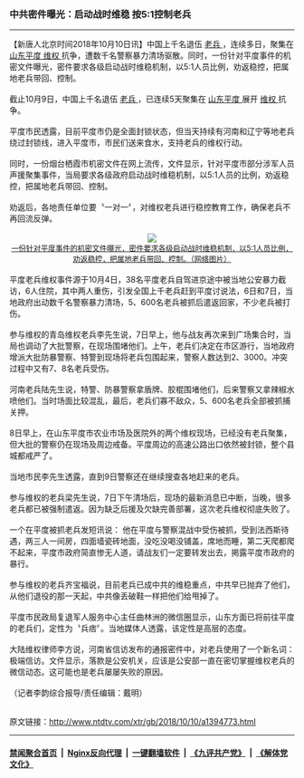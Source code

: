 ### 中共密件曝光：启动战时维稳 按5:1控制老兵
------------------------

<div class="wysiwyg">
 【新唐人北京时间2018年10月10日讯】中国上千名退伍
 <a href="http://www.ntdtv.com/xtr/gb/articlelistbytag_老兵.html" target="_blank">
  老兵
 </a>
 ，连续多日，聚集在
 <a href="http://www.ntdtv.com/xtr/gb/articlelistbytag_山东平度.html" target="_blank">
  山东平度
 </a>
 <a href="http://www.ntdtv.com/xtr/gb/articlelistbytag_维权.html" target="_blank">
  维权
 </a>
 抗争，遭数千名警察暴力清场驱散。同时，一份针对平度事件的机密文件曝光，密件要求各级启动战时维稳机制，以5:1人员比例，劝返稳控，把属地老兵带回、控制。
 <br/>
 <br/>
 截止10月9日，中国上千名退伍
 <a href="http://www.ntdtv.com/xtr/gb/articlelistbytag_老兵.html" target="_blank">
  老兵
 </a>
 ，已连续5天聚集在
 <a href="http://www.ntdtv.com/xtr/gb/articlelistbytag_山东平度.html" target="_blank">
  山东平度
 </a>
 展开
 <a href="http://www.ntdtv.com/xtr/gb/articlelistbytag_维权.html" target="_blank">
  维权
 </a>
 抗争。
 <br/>
 <br/>
 平度市民透露，目前平度市仍是全面封锁状态，但当天持续有河南和辽宁等地老兵绕过封锁线，进入平度市，市民们送来食水，支持老兵的维权行动。
 <br/>
 <br/>
 同时，一份烟台栖霞市机密文件在网上流传，文件显示，针对平度市部分涉军人员声援聚集事件，当局要求各级政府启动战时维稳机制，以5:1人员的比例，劝返稳控，把属地老兵带回、控制。
 <br/>
 <br/>
 劝返后，各地责任单位要〝一对一〞，对维权老兵进行稳控教育工作，确保老兵不再回流反弹。
 <br/>
 <center>
  <br/>
  <a href="http://imgs.ntdtv.com/pic/2018/10-10/p9073261a919409032.jpg" target="_blank">
   <img border="0" src="http://imgs.ntdtv.com/pic/2018/10-10/p9073261a919409032-ss.jpg"/>
   <br/>
   <font size="-1">
    一份针对平度事件的机密文件曝光，密件要求各级启动战时维稳机制，以5:1人员比例，劝返稳控，把属地老兵带回、控制。（网络图片）
   </font>
  </a>
  <br/>
 </center>
 <br/>
 平度老兵维权事件源于10月4日，38名平度老兵自驾进京途中被当地公安暴力截访，6人住院，其中两人重伤，引发全国上千老兵赶到平度讨说法，6日和7日，当地政府出动数千名警察暴力清场，5、600名老兵被抓后遣返回家，不少老兵被打伤。
 <br/>
 <br/>
 参与维权的青岛维权老兵李先生说，7日早上，他与战友再次来到广场集合时，当局也调动了大批警察，在现场围堵他们。上午，老兵们决定在市区游行，当地政府增派大批防暴警察、特警到现场将老兵包围起来，警察人数达到2、3000。冲突过程中又有7、8名老兵受伤。
 <br/>
 <br/>
 河南老兵陆先生说，特警、防暴警察拿盾牌、胶棍围堵他们，后来警察又拿辣椒水喷他们。当时场面比较混乱，最后，老兵们寡不敌众，5、600名老兵全部被抓捕关押。
 <br/>
 <br/>
 8日早上，在山东平度市农业市场及医院外的两个维权现场，已经没有老兵聚集，但大批的警察仍在现场及周边戒备。平度周边的高速公路出口依然被封锁，整个县城都戒严了。
 <br/>
 <br/>
 当地市民李先生透露，直到9日警察还在继续搜查各地赶来的老兵。
 <br/>
 <br/>
 参与维权的老兵梁先生说，7日下午清场后，现场的最新消息已中断，当晚，很多老兵都已被强制遣返。因为缺乏后援及欠缺完善部署，这次老兵维权彻底失败了。
 <br/>
 <br/>
 一个在平度被抓老兵发短讯说： 他在平度与警察混战中受伤被抓，受到法西斯待遇，两三人一间房，四面墙瓷砖地面，没吃没喝没铺盖，席地而睡，第二天爬都爬不起来，平度市政府简直惨无人道，请战友们一定要转发出去，掲露平度市政府的暴行。
 <br/>
 <br/>
 参与维权的老兵齐宝福说，目前老兵已成中共的维稳重点，中共早已抛弃了他们，从他们退役的那一天起，中共像丢破鞋一样把他们给甩掉了。
 <br/>
 <br/>
 平度市民政局复退军人服务中心主任曲林洲的微信圈显示，山东方面已将前往平度的老兵们，定性为〝兵痞〞。当地媒体人透露，该定性是高层的态度。
 <br/>
 <br/>
 大陆维权律师李方说，河南省信访发布的通报密件中，对老兵使用了一个新名词：极端信访。文件显示，落款是公安机关，应该是公安部一直在密切掌握维权老兵的微信动态。这可能也是老兵屡屡失败的原因。
 <br/>
 <br/>
 （记者李韵综合报导/责任编辑：戴明）
</div>

<br/>原文链接：http://www.ntdtv.com/xtr/gb/2018/10/10/a1394773.html


------------------------
#### [禁闻聚合首页](https://github.com/gfw-breaker/banned-news/blob/master/README.md) &nbsp;|&nbsp; [Nginx反向代理](https://github.com/gfw-breaker/open-proxy/blob/master/README.md) &nbsp;|&nbsp; [一键翻墙软件](https://github.com/gfw-breaker/nogfw/blob/master/README.md) &nbsp;|&nbsp; [《九评共产党》](https://github.com/gfw-breaker/9ping.md/blob/master/README.md#九评之一评共产党是什么) &nbsp;|&nbsp; [《解体党文化》](https://github.com/gfw-breaker/jtdwh.md/blob/master/README.md#绪论)